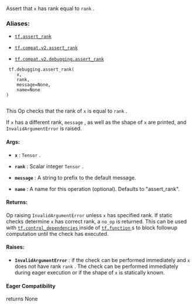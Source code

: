 Assert that  `x`  has rank equal to  `rank` .



### Aliases:

- [ `tf.assert_rank` ](/api_docs/python/tf/debugging/assert_rank)

- [ `tf.compat.v2.assert_rank` ](/api_docs/python/tf/debugging/assert_rank)

- [ `tf.compat.v2.debugging.assert_rank` ](/api_docs/python/tf/debugging/assert_rank)



```
 tf.debugging.assert_rank(
    x,
    rank,
    message=None,
    name=None
)
 
```

This Op checks that the rank of  `x`  is equal to  `rank` .

If  `x`  has a different rank,  `message` , as well as the shape of  `x`  are
printed, and  `InvalidArgumentError`  is raised.



#### Args:

- **`x`** :  `Tensor` .

- **`rank`** : Scalar integer  `Tensor` .

- **`message`** : A string to prefix to the default message.

- **`name`** : A name for this operation (optional). Defaults to
"assert_rank".



#### Returns:
Op raising  `InvalidArgumentError`  unless  `x`  has specified rank.
If static checks determine  `x`  has correct rank, a  `no_op`  is returned.
This can be used with [ `tf.control_dependencies` ](https://tensorflow.google.cn/api_docs/python/tf/control_dependencies) inside of [ `tf.function` ](https://tensorflow.google.cn/api_docs/python/tf/function)s
to block followup computation until the check has executed.



#### Raises:

- **`InvalidArgumentError`** : if the check can be performed immediately and
 `x`  does not have rank  `rank` . The check can be performed immediately
during eager execution or if the shape of  `x`  is statically known.



#### Eager Compatibility
returns None

